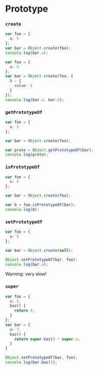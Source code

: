 # Prototype

### `create`

```js
var foo = {
  a: 5
};
var bar = Object.create(foo);
console.log(bar.a);
```

```js
var foo = {
  a: 5
};
var bar = Object.create(foo, {
  b : {
    value: 6
  }
});
console.log(bar.a, bar.b);
```

### `getPrototypeOf`

```js
var foo = {
  a: 5
};

var bar = Object.create(foo);

var proto = Object.getPrototypeOf(bar);
console.log(proto);
```

### `isPrototypeOf`

```js
var foo = {
  a: 5
};

var bar = Object.create(foo);

var b = foo.isPrototypeOf(bar);
console.log(b);
```

### `setPrototypeOf`

```js
var foo = {
  a: 5
};

var bar = Object.create(null);

Object.setPrototypeOf(bar, foo);
console.log(bar.a);
```

Warning: very slow!

### `super`

```js
var foo = {
  a: 5,
  baz() {
    return 4;
  }
};
var bar = {
  a: 7,
  baz() {
    return super.baz() * super.a;
  }
}

Object.setPrototypeOf(bar, foo);
console.log(bar.baz());
```
